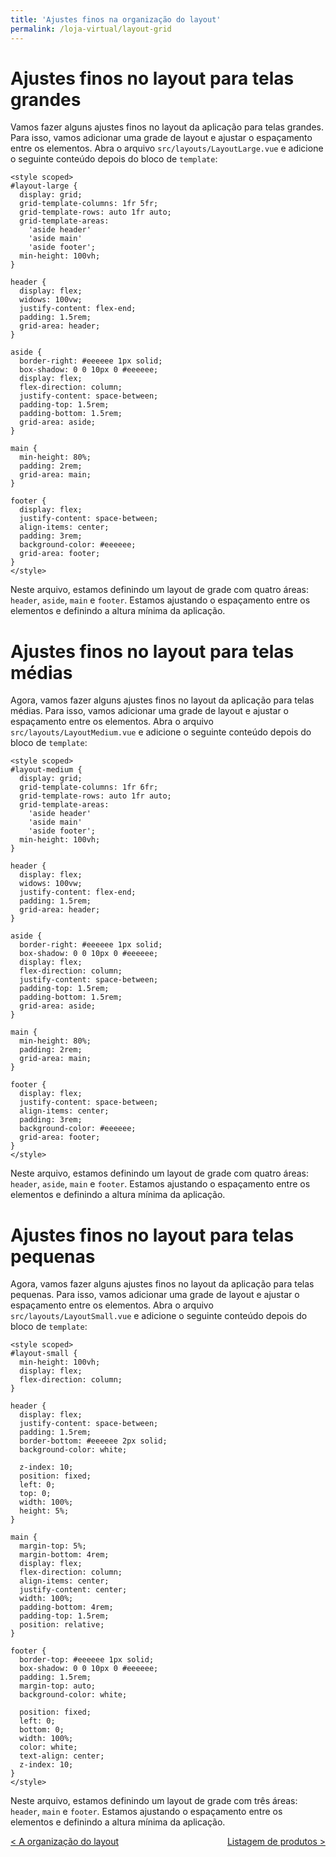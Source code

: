 ```yaml
---
title: 'Ajustes finos na organização do layout'
permalink: /loja-virtual/layout-grid
---
```


# Ajustes finos no layout para telas grandes

Vamos fazer alguns ajustes finos no layout da aplicação para telas grandes. Para isso, vamos adicionar uma grade de layout e ajustar o espaçamento entre os elementos. Abra o arquivo `src/layouts/LayoutLarge.vue` e adicione o seguinte conteúdo depois do bloco de `template`:

```vue
<style scoped>
#layout-large {
  display: grid;
  grid-template-columns: 1fr 5fr;
  grid-template-rows: auto 1fr auto;
  grid-template-areas:
    'aside header'
    'aside main'
    'aside footer';
  min-height: 100vh;
}

header {
  display: flex;
  widows: 100vw;
  justify-content: flex-end;
  padding: 1.5rem;
  grid-area: header;
}

aside {
  border-right: #eeeeee 1px solid;
  box-shadow: 0 0 10px 0 #eeeeee;
  display: flex;
  flex-direction: column;
  justify-content: space-between;
  padding-top: 1.5rem;
  padding-bottom: 1.5rem;
  grid-area: aside;
}

main {
  min-height: 80%;
  padding: 2rem;
  grid-area: main;
}

footer {
  display: flex;
  justify-content: space-between;
  align-items: center;
  padding: 3rem;
  background-color: #eeeeee;
  grid-area: footer;
}
</style>
```

Neste arquivo, estamos definindo um layout de grade com quatro áreas: `header`, `aside`, `main` e `footer`. Estamos ajustando o espaçamento entre os elementos e definindo a altura mínima da aplicação.

# Ajustes finos no layout para telas médias

Agora, vamos fazer alguns ajustes finos no layout da aplicação para telas médias. Para isso, vamos adicionar uma grade de layout e ajustar o espaçamento entre os elementos. Abra o arquivo `src/layouts/LayoutMedium.vue` e adicione o seguinte conteúdo depois do bloco de `template`:

```vue
<style scoped>
#layout-medium {
  display: grid;
  grid-template-columns: 1fr 6fr;
  grid-template-rows: auto 1fr auto;
  grid-template-areas:
    'aside header'
    'aside main'
    'aside footer';
  min-height: 100vh;
}

header {
  display: flex;
  widows: 100vw;
  justify-content: flex-end;
  padding: 1.5rem;
  grid-area: header;
}

aside {
  border-right: #eeeeee 1px solid;
  box-shadow: 0 0 10px 0 #eeeeee;
  display: flex;
  flex-direction: column;
  justify-content: space-between;
  padding-top: 1.5rem;
  padding-bottom: 1.5rem;
  grid-area: aside;
}

main {
  min-height: 80%;
  padding: 2rem;
  grid-area: main;
}

footer {
  display: flex;
  justify-content: space-between;
  align-items: center;
  padding: 3rem;
  background-color: #eeeeee;
  grid-area: footer;
}
</style>
```

Neste arquivo, estamos definindo um layout de grade com quatro áreas: `header`, `aside`, `main` e `footer`. Estamos ajustando o espaçamento entre os elementos e definindo a altura mínima da aplicação.

# Ajustes finos no layout para telas pequenas

Agora, vamos fazer alguns ajustes finos no layout da aplicação para telas pequenas. Para isso, vamos adicionar uma grade de layout e ajustar o espaçamento entre os elementos. Abra o arquivo `src/layouts/LayoutSmall.vue` e adicione o seguinte conteúdo depois do bloco de `template`:

```vue
<style scoped>
#layout-small {
  min-height: 100vh;
  display: flex;
  flex-direction: column;
}

header {
  display: flex;
  justify-content: space-between;
  padding: 1.5rem;
  border-bottom: #eeeeee 2px solid;
  background-color: white;

  z-index: 10;
  position: fixed;
  left: 0;
  top: 0;
  width: 100%;
  height: 5%;
}

main {
  margin-top: 5%;
  margin-bottom: 4rem;
  display: flex;
  flex-direction: column;
  align-items: center;
  justify-content: center;
  width: 100%;
  padding-bottom: 4rem;
  padding-top: 1.5rem;
  position: relative;
}

footer {
  border-top: #eeeeee 1px solid;
  box-shadow: 0 0 10px 0 #eeeeee;
  padding: 1.5rem;
  margin-top: auto;
  background-color: white;

  position: fixed;
  left: 0;
  bottom: 0;
  width: 100%;
  color: white;
  text-align: center;
  z-index: 10;
}
</style>
```

Neste arquivo, estamos definindo um layout de grade com três áreas: `header`, `main` e `footer`. Estamos ajustando o espaçamento entre os elementos e definindo a altura mínima da aplicação.

<span style="display: flex; justify-content: space-between;"><span>[&lt; A organização do layout](layout.html 'Voltar')</span><span>[Listagem de produtos &gt;](listagem-produtos.html 'Próximo')</span></span>
